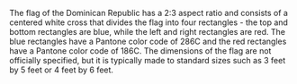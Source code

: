The flag of the Dominican Republic has a 2:3 aspect ratio and consists of a centered white cross that divides the flag into four rectangles - the top and bottom rectangles are blue, while the left and right rectangles are red. The blue rectangles have a Pantone color code of 286C and the red rectangles have a Pantone color code of 186C. The dimensions of the flag are not officially specified, but it is typically made to standard sizes such as 3 feet by 5 feet or 4 feet by 6 feet.